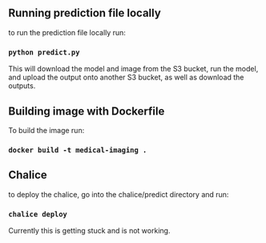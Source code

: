 ## Running prediction file locally

to run the prediction file locally run:

### `python predict.py`

This will download the model and image from the S3 bucket, run the model, and upload the output onto another S3 bucket, as well as download the outputs.

## Building image with Dockerfile 

To build the image run:

### `docker build -t medical-imaging .`

## Chalice

to deploy the chalice, go into the chalice/predict directory and run:

### `chalice deploy`

Currently this is getting stuck and is not working. 
